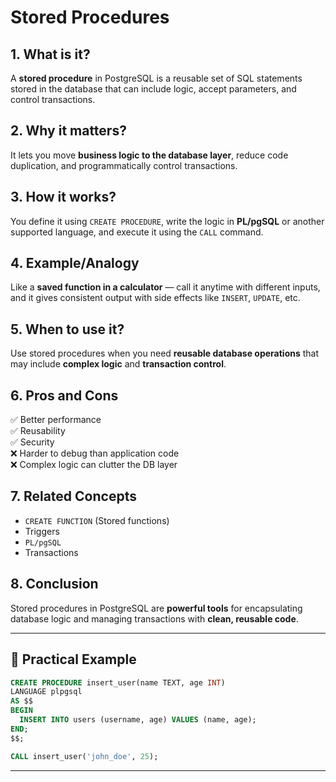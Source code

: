 # Stored Procedures

## 1. What is it?  
A **stored procedure** in PostgreSQL is a reusable set of SQL statements stored in the database that can include logic, accept parameters, and control transactions.

## 2. Why it matters?  
It lets you move **business logic to the database layer**, reduce code duplication, and programmatically control transactions.

## 3. How it works?  
You define it using `CREATE PROCEDURE`, write the logic in **PL/pgSQL** or another supported language, and execute it using the `CALL` command.

## 4. Example/Analogy  
Like a **saved function in a calculator** — call it anytime with different inputs, and it gives consistent output with side effects like `INSERT`, `UPDATE`, etc.

## 5. When to use it?  
Use stored procedures when you need **reusable database operations** that may include **complex logic** and **transaction control**.

## 6. Pros and Cons  
✅ Better performance  
✅ Reusability  
✅ Security  
❌ Harder to debug than application code  
❌ Complex logic can clutter the DB layer

## 7. Related Concepts  
- `CREATE FUNCTION` (Stored functions)  
- Triggers  
- `PL/pgSQL`  
- Transactions

## 8. Conclusion  
Stored procedures in PostgreSQL are **powerful tools** for encapsulating database logic and managing transactions with **clean, reusable code**.

---

## 🔹 Practical Example

```sql
CREATE PROCEDURE insert_user(name TEXT, age INT)
LANGUAGE plpgsql
AS $$
BEGIN
  INSERT INTO users (username, age) VALUES (name, age);
END;
$$;
```

```sql
CALL insert_user('john_doe', 25);
```

---
